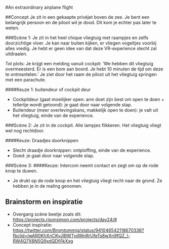 #An extraordinary airplane flight

##Concept
Je zit in een gekaapte privéjet boven de zee. Je bent een belangrijk persoon en de piloot wil je dood. Dit kom je echter pas later te weten.

###Scène 1:
Je zit in het heel chique vliegtuig met raampjes en zelfs doorzichtige vloer. Je kan naar buiten kijken, er vliegen vogeltjes voorbij alles vredig. Je hebt er geen idee van dat deze VR-experience slecht zal uitdraaien.

Tot plots: Je krijgt een melding vanuit cockpit: ‘We hebben dit vliegtuig overmeesterd. Er is een bom aan boord. Je hebt 10 minuten de tijd om deze te ontmantelen.’ Je ziet door het raam de piloot uit het vliegtuig springen met een parachute.

####Keuze 1: buitendeur of cockpit deur
* Cockpitdeur (gaat moeilijker open: arm doet zijn best om open te doen + tellertje wordt getoond): je gaat door naar volgende stap.
* Buitendeur (meer overlevingskans, makkelijk open te doen): je valt uit het vliegtuig, einde van de experience.

###Scène 2:
Je zit in de cockpit. Alle lampjes flikkeren. Het vliegtuig vliegt wel nog rechtdoor.

####Keuze: Draadjes doorknippen 
* Slecht draadje doorknippen: ontploffing, einde van de experience.
* Goed: je gaat door naar volgende stap.

###Scène 3:
####Keuze: Intercom neemt contact en zegt om op de rode knop te duwen.
* Je drukt op de rode knop en het vliegtuig vliegt recht naar de grond. Ze hebben je in de maling genomen.


## Brainstorm en inspiratie
* Overgang scène beetje zoals dit: https://projects.risonsimon.com/projects/day24/# 
* Concept inspiratie:  https://twitter.com/Bromtommig/status/941046542118670336?fbclid=IwAR0KhXnCKyJIBWTydWnRrUfeTs8wXn9fQZ_l-RW4Q7X8N5Q9xdQDfi1kXxg
